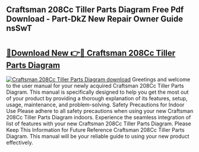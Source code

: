 ## Craftsman 208Cc Tiller Parts Diagram Free Pdf Download - Part-DkZ New Repair Owner Guide nsSwT

# <h2><a href="http://dfmbs2i.blite.top/?on=Craftsman+208Cc+Tiller+Parts+Diagram">🔗Download New 👉🔴 Craftsman 208Cc Tiller Parts Diagram</a></h2>

[![Craftsman 208Cc Tiller Parts Diagram download](https://i.imgur.com/lujVjoI.png)](http://dfmbs2i.blite.top/?on=Craftsman+208Cc+Tiller+Parts+Diagram)
Greetings and welcome to the user manual for your newly acquired Craftsman 208Cc Tiller Parts Diagram. This manual is specifically designed to help you get the most out of your product by providing a thorough explanation of its features, setup, usage, maintenance, and problem-solving. Safety Precautions for Indoor Use Please adhere to all safety precautions when using your new Craftsman 208Cc Tiller Parts Diagram indoors. Experience the seamless integration of list of features with your new Craftsman 208Cc Tiller Parts Diagram. Please Keep This Information for Future Reference Craftsman 208Cc Tiller Parts Diagram. This manual will be your reliable guide to using your new product effectively.
